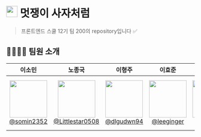 
# <img src="https://github.com/user-attachments/assets/8277df6b-ce3f-4862-a6f7-7f18cd88b47d" width="30px" height="30px"> 멋쟁이 사자처럼 

> 프론트엔드 스쿨 12기 팀 200의 repository입니다 ✅


## 👨‍👩‍👧‍👦 팀원 소개
| **이소민** | **노종국** | **이형주** | **이효준** | **김주희** | **명재휘** | 
| :------: | :------: | :------: | :------: | :------: | :------: |
| [<img src="https://avatars.githubusercontent.com/u/164002759?v=4" height=100 width=100> <br/> @somin2352](https://github.com/somin2352) |[<img src="https://avatars.githubusercontent.com/u/105217540?v=4" height=100 width=100> <br/> @Littlestar0508](https://github.com/Littlestar0508) | [<img src="https://avatars.githubusercontent.com/u/26472155?v=4" height=100 width=100> <br/> @dlgudwn94](https://github.com/dlgudwn94) | [<img src="https://avatars.githubusercontent.com/u/129651702?v=4" height=100 width=100> <br/> @leeginger](https://github.com/leeginger) | [<img src="https://avatars.githubusercontent.com/u/164760578?v=4" height=100 width=100> <br/> @31blue](https://github.com/31blue) | [<img src="https://avatars.githubusercontent.com/u/72872676?v=4" height=100 width=100> <br/> @myeong-jae-hwi](https://github.com/myeong-jae-hwi) |


<!--

**Here are some ideas to get you started:**

🙋‍♀️ A short introduction - what is your organization all about?
🌈 Contribution guidelines - how can the community get involved?
👩‍💻 Useful resources - where can the community find your docs? Is there anything else the community should know?
🍿 Fun facts - what does your team eat for breakfast?
🧙 Remember, you can do mighty things with the power of [Markdown](https://docs.github.com/github/writing-on-github/getting-started-with-writing-and-formatting-on-github/basic-writing-and-formatting-syntax)
-->
